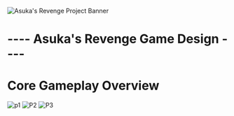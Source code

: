 ![Asuka's Revenge Project Banner](https://user-images.githubusercontent.com/113314204/195969978-323b9ffd-da30-4f9a-8755-acc4d78b00ff.jpg)
#              ---- Asuka's Revenge Game Design ----
# Core Gameplay Overview
![p1](https://user-images.githubusercontent.com/113314204/195970681-f7615e71-a385-4677-b00c-5f7a9b57b110.png)
![P2](https://user-images.githubusercontent.com/113314204/195970682-18d509b7-8cd3-4bb5-948b-2f72ff9ed3ef.png)
![P3](https://user-images.githubusercontent.com/113314204/195970683-680dd3b4-b5fd-4ec5-a8c8-71705ac44a54.png)
